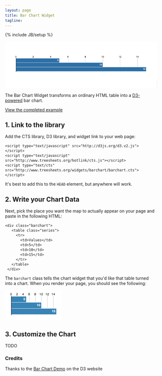 ```yaml
---
layout: page
title: Bar Chart Widget
tagline:
---
```

{% include JB/setup %}

<img class="widget-banner" src="banner.png" />

<p class="intro">The Bar Chart Widget transforms an ordinary HTML table into a
<a href="http://d3js.org/">D3-powered</a> bar chart.</p>

<p class="intro"><a href="example.html">View the completed example</a></p>

## 1. Link to the library

Add the CTS library, D3 library, and widget link to your web page:

    <script type="text/javascript" src="http://d3js.org/d3.v2.js"></script>
    <script type="text/javascript" src="http://www.treesheets.org/hotlink/cts.js"></script>
    <script type="text/cts" src="http://www.treesheets.org/widgets/barchart/barchart.cts"></script>

It's best to add this to the `HEAD` element, but anywhere will work.

## 2. Write your Chart Data

Next, pick the place you want the map to actually appear on your page and paste
in the following HTML: 

    <div class="barchart">
       <table class="series">
         <tr>
           <td>Values</td>
           <td>5</td>
           <td>10</td>
           <td>15</td>
         </tr>
       </table>
     </div>

The `barchart` class tells the chart widget that you'd like that table turned
into a chart. When you render your page, you should see the following:

![Bar Chart Example](example1.png)

## 3. Customize the Chart

TODO

### Credits

Thanks to the [Bar Chart
Demo](http://mbostock.github.com/d3/tutorial/bar-1.html) on the D3 website 

<script>
$(function() {
  SelectPage("PageWidgets", "PageWidgetsBarchart");
});
</script>
